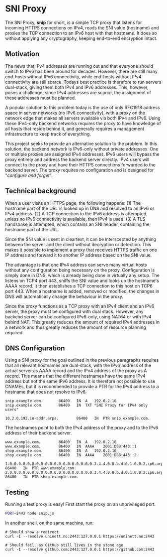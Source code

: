 SNI Proxy
=========

The SNI Proxy, **snip** for short, is a simple TCP proxy that listens for
incoming HTTPS connections on IPv4, reads the SNI value (hostname) and proxies
the TCP connection to an IPv6 host with that hostname.  It does so without
applying any cryptography, keeping end-to-end encryption intact.


Motivation
----------

The news that IPv4 addresses are running out and that everyone should switch to
IPv6 has been around for decades.  However, there are still many end-hosts
without IPv6 connectivity, while end-hosts without IPv4 connectivity are still
scarce.  Todays best practice is therefore to run servers dual-stack, giving
them both IPv4 and IPv6 addresses.  This, however, poses a challenge; since
IPv4 addresses are scarce, the assignment of these addresses must be planned.

A popular solution to this problem today is the use of only RFC1918 address
space in server networks (no IPv6 connectivity), with a proxy on the network
edge that makes all servers available via both IPv4 and IPv6.  Using these
IPv4-only backend networks requires the proxy to have knowledge of all hosts
that reside behind it, and generally requires a management infrastructure to
keep track of everything.

This project seeks to provide an alternative solution to the problem.  In this
solution, the backend network is IPv6-only without private addresses.  One or
multiple proxies are assigned IPv4 addresses.  IPv6 users will bypass the proxy
entirely and address the backend server directly.  IPv4 users will connect to
the proxy and have their HTTPS connections forwarded to the backend server.
The proxy requires no configuration and is designed for
"*configure and forget*".


Technical background
--------------------

When a user visits an HTTPS page, the following happens:  (1) The hostname part
of the URL is looked up in DNS and resolved to an IPv6 or IPv4 address.  (2) A
TCP connection to the IPv6 address is attempted, unless no IPv6 connectivity is
available, then IPv4 is used.  (3) A TLS handshake is attempted, which contains
an SNI header, containing the hostname part of the URL.

Since the SNI value is sent in cleartext, it can be interscepted by anything
between the server and the client without decryption or detection.  This makes
it possible to implement a proxy that receives HTTPS traffic on one IP address
and forward it to another IP address based on the SNI value.

The advantage is that one IPv4 address can serve many virtual hosts without any
configuration being necessary on the proxy.  Configuration is simply done in
DNS, which is already being done in virtually any setup.  The listens on TCP4
port 443, sniffs the SNI value and looks up the hostname's AAAA record.  It then
establishes a TCP connection to this host on TCP6 port 443.  When a hostname is
added, removed or modified, the changes in DNS will automatically change the
behaviour in the proxy.

Since the proxy functions as a TCP proxy with an IPv4 client and an IPv6 server,
the proxy must be configured with dual stack.  However, any backend server can
be configured IPv6-only, using NAT64 or with IPv4 behind NAT.  This greatly
reduces the amount of required IPv4 addresses in a network and thus greatly
reduces the amount of resource planning required.


DNS Configuration
-----------------

Using a SNI proxy for the goal outlined in the previous paragraphs requires that
all relevant hostnames are dual-stack, with the IPv6 address of the actual
server as AAAA record and the IPv4 address of the proxy as A record.  This means
that the different hostnames have the same IPv4 address but not the same IPv6
address.  It is therefore not possible to use CNAMEs, but it is recommended to
provide a PTR for the IPv4 address to a hostname that does not resolve to IPv6.

```
snip.example.com.		86400	IN	A	192.0.2.10
snip.example.com.		86400	IN	TXT	"SNI Proxy for IPv4 only users"
```

```
10.2.0.192.in-addr.arpa.		86400	IN	PTR	snip.example.com.
```

The hostnames point to both the IPv4 address of the proxy and to the IPv6
address of their backend server.

```
www.example.com.		86400	IN	A	192.0.2.10
www.example.com.		86400	IN	AAAA	2001:DB8:443::1
shop.example.com.		86400	IN	A	192.0.2.10
shop.example.com.		86400	IN	AAAA	2001:DB8:443::2
```

```
1.0.0.0.0.0.0.0.0.0.0.0.0.0.0.0.0.0.0.0.3.4.4.0.8.b.d.0.1.0.0.2.ip6.arpa.	86400	IN	PTR	www.example.com.
2.0.0.0.0.0.0.0.0.0.0.0.0.0.0.0.0.0.0.0.3.4.4.0.8.b.d.0.1.0.0.2.ip6.arpa.	86400	IN	PTR	shop.example.com.
```


Testing
-------

Running a test proxy is easy! First start the proxy on an unprivileged port.
```sh
PORT=2443 node snip.js
```

In another shell, on the same machine, run:
```
# Should show a redirect
curl -I --resolve uninett.no:2443:127.0.0.1 https://uninett.no:2443

# Should fail, as GitHub still lives in the stone age
curl -I --resolve github.com:2443:127.0.0.1 https://github.com:2443
```
